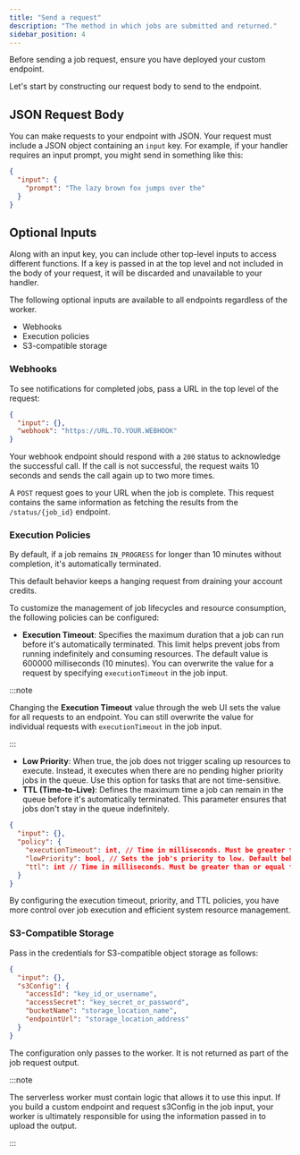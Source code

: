 ```yaml
---
title: "Send a request"
description: "The method in which jobs are submitted and returned."
sidebar_position: 4
---
```


Before sending a job request, ensure you have deployed your custom endpoint. 

Let's start by constructing our request body to send to the endpoint.

## JSON Request Body

You can make requests to your endpoint with JSON. Your request must include a JSON object containing an `input` key. For example, if your handler requires an input prompt, you might send in something like this:

```json
{
  "input": {
    "prompt": "The lazy brown fox jumps over the"
  }
}
```

## Optional Inputs

Along with an input key, you can include other top-level inputs to access different functions. If a key is passed in at the top level and not included in the body of your request, it will be discarded and unavailable to your handler.

The following optional inputs are available to all endpoints regardless of the worker.
* Webhooks
* Execution policies
* S3-compatible storage

### Webhooks

To see notifications for completed jobs, pass a URL in the top level of the request:

```json
{
  "input": {},
  "webhook": "https://URL.TO.YOUR.WEBHOOK"
}
```

Your webhook endpoint should respond with a `200` status to acknowledge the successful call. If the call is not successful, the request waits 10 seconds and sends the call again up to two more times.

A `POST` request goes to your URL when the job is complete. This request contains the same information as fetching the results from the `/status/{job_id}` endpoint.

### Execution Policies

By default, if a job remains `IN_PROGRESS` for longer than 10 minutes without completion, it's automatically terminated.

This default behavior keeps a hanging request from draining your account credits.

To customize the management of job lifecycles and resource consumption, the following policies can be configured:

- **Execution Timeout**: Specifies the maximum duration that a job can run before it's automatically terminated. This limit helps prevent jobs from running indefinitely and consuming resources. The default value is 600000 milliseconds (10 minutes). You can overwrite the value for a request by specifying `executionTimeout` in the job input.

:::note

Changing the **Execution Timeout** value through the web UI sets the value for all requests to an endpoint. You can still overwrite the value for individual requests with `executionTimeout` in the job input.

:::

- **Low Priority**: When true, the job does not trigger scaling up resources to execute. Instead, it executes when there are no pending higher priority jobs in the queue. Use this option for tasks that are not time-sensitive. 
- **TTL (Time-to-Live)**: Defines the maximum time a job can remain in the queue before it's automatically terminated. This parameter ensures that jobs don't stay in the queue indefinitely.

```json
{
  "input": {},
  "policy": {
    "executionTimeout": int, // Time in milliseconds. Must be greater than 5 seconds. Default is 10 minutes.
    "lowPriority": bool, // Sets the job's priority to low. Default behavior escalates to high under certain conditions.
    "ttl": int // Time in milliseconds. Must be greater than or equal to 10 seconds. Default is 24 hours. Maximum is one week.
  }
}
```

By configuring the execution timeout, priority, and TTL policies, you have more control over job execution and efficient system resource management.

### S3-Compatible Storage

Pass in the credentials for S3-compatible object storage as follows:

```json
{
  "input": {},
  "s3Config": {
    "accessId": "key_id_or_username",
    "accessSecret": "key_secret_or_password",
    "bucketName": "storage_location_name",
    "endpointUrl": "storage_location_address"
  }
}
```

The configuration only passes to the worker. It is not returned as part of the job request output.

:::note

The serverless worker must contain logic that allows it to use this input. If you build a custom endpoint and request s3Config in the job input, your worker is ultimately responsible for using the information passed in to upload the output. 

:::
